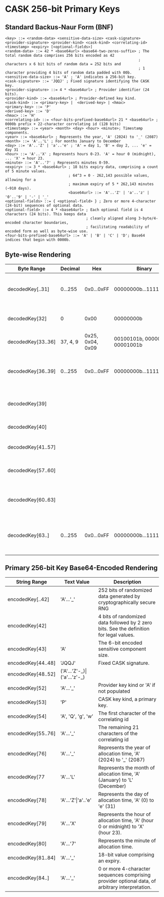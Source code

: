 # CASK 256-bit Primary Keys
## Standard Backus-Naur Form (BNF)
```
<key> ::= <random-data> <sensitive-data-size> <cask-signature> <provider-signature> <provider-kind> <cask-kind> <correlating-id> <timestamp> <expiry> [<optional-fields>]
<random-data> ::= 42 * <base64url> <base64-two-zeros-suffix> ; The total random data comprises 256 bits encoded as 42
                                                             ; characters x 6 bit bits of random data = 252 bits and
                                                             ; 1 character providing 4 bits of random data padded with 00b.
<sensitive-data-size> ::= 'A' ; 'A' indicates a 256-bit key.
<cask-signature> ::= 'JQQJ' ; Fixed signature identifying the CASK key.
<provider-signature> ::= 4 * <base64url> ; Provider identifier (24 bits).
<provider-kind> ::= <base64url> ; Provider-defined key kind.
<cask-kind> ::= <primary-key> |  <derived-key> | <hmac>
<primary-key> ::= 'P'
<derived-key> ::= 'D'
<hmac> ::= 'H'
<correlating-id> ::= <four-bits-prefixed-base64url> 21 * <base64url> ; 0000b prefix + 22-character correlating id (128 bits)
<timestamp> ::= <year> <month> <day> <hour> <minute>; Timestamp components.
<year> ::= <base64url> ; Represents the year, 'A' (2024) to '_' (2087)
<month> ::= 'A'..'L' ; For months January to December
<day> ::= 'A'..'Z' | 'a'..'e' ; 'A' = day 1, 'B' = day 2, ... 'e' = day 31
<hour> ::= 'A'..'X' ; Represents hours 0-23. 'A' = hour 0 (midnight), ... 'X' = hour 23.
<minute> ::= 'A'..'7' ; Represents minutes 0-59.
<expiry> ::= 3 * <base64url> ; 18 bits expiry data, comprising a count of 5 minute values.
                             ; 64^3 = 0 - 262,143 possible values, allowing for a
                             ; maximum expiry of 5 * 262,143 minutes (~910 days).
                             <base64url> ::= 'A'..'Z' | 'a'..'z' | '0'..'9' | '-' | '_'
<optional-fields> ::= { <optional-field> } ; Zero or more 4-character (24-bit) sequences of optional data.
<optional-field> ::= 4 * <base64url> ; Each optional field is 4 characters (24 bits). This keeps data
                                     ; cleanly aligned along 3-byte/4-encoded character boundaries,
                                     ; facilitating readability of encoded form as well as byte-wise use.
<four-bits-prefixed-base64url> ::= 'A' | 'B' | 'C' | 'D'; Base64 indices that begin with 0000b.
```

## Byte-wise Rendering
|Byte Range|Decimal|Hex|Binary|Description|
|-|-|-|-|-|
|decodedKey[..31]|0...255|0x0...0xFF|00000000b...11111111b|256 bits of random data produced by a cryptographically secure RNG|
|decodedKey[32]|0|0x00|00000000b| 2 bits of reserved padding + the key size.
|decodedKey[33..36]| 37, 4, 9  |0x25, 0x04, 0x09| 00100101b, 00000100b, 00001001b | Decoded 'JQQJ' signature.
|decodedKey[36..39]|0...255|0x0...0xFF|00000000b...11111111b| Provider identifier, e.g. , '0x4c', '0x44', '0x93' (base64 encoded as 'TEST')
|decodedKey[39]|||| 6-bit provider key kind + 2 bits of reserved padding.
|decodedKey[40]|||| 4-bit CASK provider key kind + 4 bits padding.
|decodedKey[41..57]||||16 byte non-sensitive, unique correlating id.
|decodedKey[57..60]||||Time stamp data encoded in 4 six-bit blocks for YMDH.
|decodedKey[60..63]||||Time stamp data encoded in 4 six-bit blocks for MEEE (Minute, 24 bits expiry)
|decodedKey[63..]|0...255|0x0...0xFF|00000000b...11111111b|Provider-defined data, comprising 0 or more 3-byte sequences, of arbitrary interpretation.

## Primary 256-bit Key Base64-Encoded Rendering
|String Range|Text Value|Description|
|-|-|-|
|encodedKey[..42] | 'A'...'_' | 252 bits of randomized data generated by cryptographically secure RNG
|encodedKey[42] | <base64-two-zeros-suffix> | 4 bits of randomized data followed by 2 zero bits. See the <base64-two-zeros-suffix> definition for legal values.
|encodedKey[43] | 'A' | The 6-bit encoded sensitive component size.
|encodedKey[44..48]|'JQQJ'| Fixed CASK signature.
|encodedKey[48..52]|('A'...'Z'-\_)\|('a'...'z'-\_)| | The provider signature. Optionally, this data can be encoded to distinguish user- vs. service-managed keys.
|encodedKey[52]|'A'...'_'|Provider key kind or 'A' if not populated|
|encodedKey[53]|'P'|CASK key kind, a primary key. |
|encodedKey[54]|'A', 'Q', 'g', 'w'|The first character of the correlating id|
|encodedKey[55..76]|'A'...'_'|The remaining 21 characters of the correlating id|
|encodedKey[76]|'A'...'_'|Represents the year of allocation time, 'A' (2024) to '_' (2087)|
|encodedKey[77|'A'...'L'|Represents the month of allocation time, 'A' (January) to 'L' (December)|
|encodedKey[78]|'A'...'Z'\|'a'..'e'|Represents the day of allocation time, 'A' (0) to 'e' (31)|
|encodedKey[79]|'A'...'X'|Represents the hour of allocation time, 'A' (hour 0 or midnight) to 'X' (hour 23).
|encodedKey[80]|'A'...'7'| Represents the minute of allocation time.
|encodedKey[81..84]|'A'...'_'| 18-bit value comprising an expiry.
|encodedKey[84..]|'A'...'_'|0 or more 4-character sequences comprising provider optional data, of arbitrary interpretation.
```

